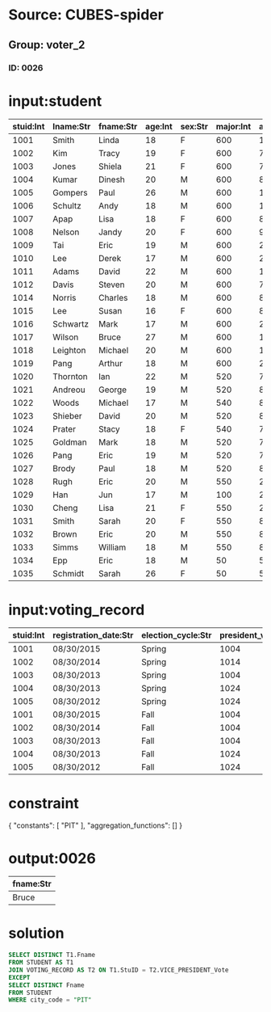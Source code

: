 # Source: CUBES-spider
## Group: voter_2
### ID: 0026

# input:student

| stuid:Int | lname:Str | fname:Str | age:Int | sex:Str | major:Int | advisor:Int | city_code:Str |
|---|---|---|---|---|---|---|---|
| 1001 | Smith | Linda | 18 | F | 600 | 1121 | BAL |
| 1002 | Kim | Tracy | 19 | F | 600 | 7712 | HKG |
| 1003 | Jones | Shiela | 21 | F | 600 | 7792 | WAS |
| 1004 | Kumar | Dinesh | 20 | M | 600 | 8423 | CHI |
| 1005 | Gompers | Paul | 26 | M | 600 | 1121 | YYZ |
| 1006 | Schultz | Andy | 18 | M | 600 | 1148 | BAL |
| 1007 | Apap | Lisa | 18 | F | 600 | 8918 | PIT |
| 1008 | Nelson | Jandy | 20 | F | 600 | 9172 | BAL |
| 1009 | Tai | Eric | 19 | M | 600 | 2192 | YYZ |
| 1010 | Lee | Derek | 17 | M | 600 | 2192 | HOU |
| 1011 | Adams | David | 22 | M | 600 | 1148 | PHL |
| 1012 | Davis | Steven | 20 | M | 600 | 7723 | PIT |
| 1014 | Norris | Charles | 18 | M | 600 | 8741 | DAL |
| 1015 | Lee | Susan | 16 | F | 600 | 8721 | HKG |
| 1016 | Schwartz | Mark | 17 | M | 600 | 2192 | DET |
| 1017 | Wilson | Bruce | 27 | M | 600 | 1148 | LON |
| 1018 | Leighton | Michael | 20 | M | 600 | 1121 | PIT |
| 1019 | Pang | Arthur | 18 | M | 600 | 2192 | WAS |
| 1020 | Thornton | Ian | 22 | M | 520 | 7271 | NYC |
| 1021 | Andreou | George | 19 | M | 520 | 8722 | NYC |
| 1022 | Woods | Michael | 17 | M | 540 | 8722 | PHL |
| 1023 | Shieber | David | 20 | M | 520 | 8722 | NYC |
| 1024 | Prater | Stacy | 18 | F | 540 | 7271 | BAL |
| 1025 | Goldman | Mark | 18 | M | 520 | 7134 | PIT |
| 1026 | Pang | Eric | 19 | M | 520 | 7134 | HKG |
| 1027 | Brody | Paul | 18 | M | 520 | 8723 | LOS |
| 1028 | Rugh | Eric | 20 | M | 550 | 2311 | ROC |
| 1029 | Han | Jun | 17 | M | 100 | 2311 | PEK |
| 1030 | Cheng | Lisa | 21 | F | 550 | 2311 | SFO |
| 1031 | Smith | Sarah | 20 | F | 550 | 8772 | PHL |
| 1032 | Brown | Eric | 20 | M | 550 | 8772 | ATL |
| 1033 | Simms | William | 18 | M | 550 | 8772 | NAR |
| 1034 | Epp | Eric | 18 | M | 50 | 5718 | BOS |
| 1035 | Schmidt | Sarah | 26 | F | 50 | 5718 | WAS |

# input:voting_record

| stuid:Int | registration_date:Str | election_cycle:Str | president_vote:Int | vice_president_vote:Int | secretary_vote:Int | treasurer_vote:Int | class_president_vote:Int | class_senator_vote:Int |
|---|---|---|---|---|---|---|---|---|
| 1001 | 08/30/2015 | Spring | 1004 | 1007 | 1010 | 1035 | 1001 | 1028 |
| 1002 | 08/30/2014 | Spring | 1014 | 1007 | 1020 | 1025 | 1021 | 1028 |
| 1003 | 08/30/2013 | Spring | 1004 | 1017 | 1030 | 1035 | 1031 | 1028 |
| 1004 | 08/30/2013 | Spring | 1024 | 1017 | 1020 | 1035 | 1011 | 1028 |
| 1005 | 08/30/2012 | Spring | 1024 | 1017 | 1010 | 1035 | 1021 | 1028 |
| 1001 | 08/30/2015 | Fall | 1004 | 1007 | 1010 | 1035 | 1021 | 1028 |
| 1002 | 08/30/2014 | Fall | 1004 | 1007 | 1020 | 1035 | 1021 | 1028 |
| 1003 | 08/30/2013 | Fall | 1004 | 1017 | 1020 | 1035 | 1031 | 1028 |
| 1004 | 08/30/2013 | Fall | 1024 | 1017 | 1020 | 1035 | 1011 | 1018 |
| 1005 | 08/30/2012 | Fall | 1024 | 1017 | 1010 | 1035 | 1021 | 1028 |

# constraint

{
  "constants": [
    "PIT"
  ],
  "aggregation_functions": []
}

# output:0026

| fname:Str |
|---|
| Bruce |

# solution

```sql
SELECT DISTINCT T1.Fname
FROM STUDENT AS T1
JOIN VOTING_RECORD AS T2 ON T1.StuID = T2.VICE_PRESIDENT_Vote
EXCEPT
SELECT DISTINCT Fname
FROM STUDENT
WHERE city_code = "PIT"
```
